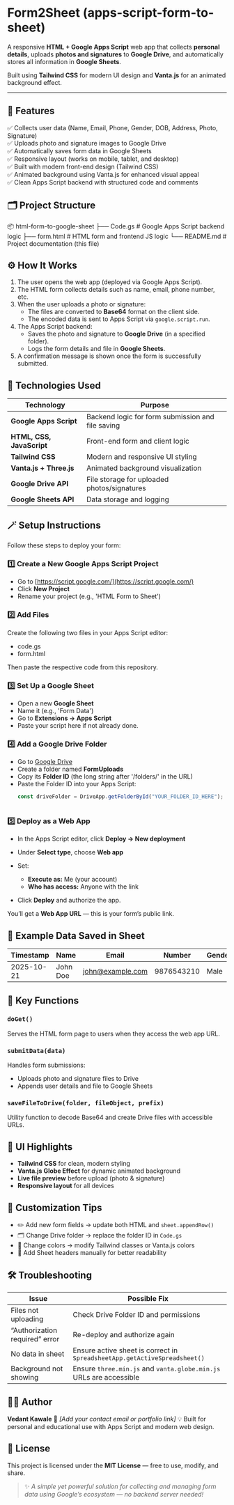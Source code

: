 # Form2Sheet (apps-script-form-to-sheet)
A responsive **HTML + Google Apps Script** web app that collects **personal details**, uploads **photos and signatures** to **Google Drive**, and automatically stores all information in **Google Sheets**.

Built using **Tailwind CSS** for modern UI design and **Vanta.js** for an animated background effect.

---

## 🚀 Features

✅ Collects user data (Name, Email, Phone, Gender, DOB, Address, Photo, Signature)  
✅ Uploads photo and signature images to Google Drive  
✅ Automatically saves form data in Google Sheets  
✅ Responsive layout (works on mobile, tablet, and desktop)  
✅ Built with modern front-end design (Tailwind CSS)  
✅ Animated background using Vanta.js for enhanced visual appeal  
✅ Clean Apps Script backend with structured code and comments  



## 🗂️ Project Structure

📦 html-form-to-google-sheet
├── Code.gs           # Google Apps Script backend logic
├── form.html         # HTML form and frontend JS logic
└── README.md         # Project documentation (this file)



## ⚙️ How It Works

1. The user opens the web app (deployed via Google Apps Script).  
2. The HTML form collects details such as name, email, phone number, etc.  
3. When the user uploads a photo or signature:
   - The files are converted to **Base64** format on the client side.
   - The encoded data is sent to Apps Script via `google.script.run`.
4. The Apps Script backend:
   - Saves the photo and signature to **Google Drive** (in a specified folder).
   - Logs the form details and file in **Google Sheets**.
5. A confirmation message is shown once the form is successfully submitted.



## 🧠 Technologies Used

| Technology                | Purpose                                           |
|---------------------------|---------------------------------------------------|
| **Google Apps Script**    | Backend logic for form submission and file saving |
| **HTML, CSS, JavaScript** | Front-end form and client logic                   |
| **Tailwind CSS**          | Modern and responsive UI styling                  |
| **Vanta.js + Three.js**   | Animated background visualization                 |
| **Google Drive API**      | File storage for uploaded photos/signatures       |
| **Google Sheets API**     | Data storage and logging                          |



## 🪄 Setup Instructions

Follow these steps to deploy your form:

### 1️⃣ Create a New Google Apps Script Project
- Go to [https://script.google.com/](https://script.google.com/)
- Click **New Project**
- Rename your project (e.g., 'HTML Form to Sheet')

### 2️⃣ Add Files
Create the following two files in your Apps Script editor:
- code.gs
- form.html

Then paste the respective code from this repository.



### 3️⃣ Set Up a Google Sheet
- Open a new **Google Sheet**
- Name it (e.g., 'Form Data')
- Go to **Extensions → Apps Script**
- Paste your script here if not already done.



### 4️⃣ Add a Google Drive Folder
- Go to [Google Drive](https://drive.google.com)
- Create a folder named **FormUploads**
- Copy its **Folder ID** (the long string after '/folders/' in the URL)
- Paste the Folder ID into your Apps Script:
  ```js
  const driveFolder = DriveApp.getFolderById("YOUR_FOLDER_ID_HERE");



### 5️⃣ Deploy as a Web App

* In the Apps Script editor, click **Deploy → New deployment**
* Under **Select type**, choose **Web app**
* Set:

  * **Execute as:** Me (your account)
  * **Who has access:** Anyone with the link
* Click **Deploy** and authorize the app.

You’ll get a **Web App URL** — this is your form’s public link.



## 📄 Example Data Saved in Sheet

| Timestamp  | Name     | Email                                       | Number     | Gender | DOB        | Address | Photo           | Signature           |
| ---------- | -------- | ------------------------------------------- | ---------- | ------ | ---------- | ------- | --------------- | ------------------- |
| 2025-10-21 | John Doe | [john@example.com](mailto:john@example.com) | 9876543210 | Male   | 2000-05-10 | Mumbai  | [View Photo](#) | [View Signature](#) |



## 🧩 Key Functions

### `doGet()`

Serves the HTML form page to users when they access the web app URL.

### `submitData(data)`

Handles form submissions:

* Uploads photo and signature files to Drive
* Appends user details and file to Google Sheets

### `saveFileToDrive(folder, fileObject, prefix)`

Utility function to decode Base64 and create Drive files with accessible URLs.



## 🎨 UI Highlights

* **Tailwind CSS** for clean, modern styling
* **Vanta.js Globe Effect** for dynamic animated background
* **Live file preview** before upload (photo & signature)
* **Responsive layout** for all devices



## 🧰 Customization Tips

* ✏️ Add new form fields → update both HTML and `sheet.appendRow()`
* 🗂 Change Drive folder → replace the folder ID in `Code.gs`
* 🌈 Change colors → modify Tailwind classes or Vanta.js colors
* 🧾 Add Sheet headers manually for better readability



## 🛠 Troubleshooting

| Issue                          | Possible Fix                                                              |
| ------------------------------ | ------------------------------------------------------------------------- |
| Files not uploading            | Check Drive Folder ID and permissions                                     |
| “Authorization required” error | Re-deploy and authorize again                                             |
| No data in sheet               | Ensure active sheet is correct in `SpreadsheetApp.getActiveSpreadsheet()` |
| Background not showing         | Ensure `three.min.js` and `vanta.globe.min.js` URLs are accessible        |



## 🧑‍💻 Author

**Vedant Kawale**
📧 *[Add your contact email or portfolio link]*
💡 Built for personal and educational use with Apps Script and modern web design.



## 🪪 License

This project is licensed under the **MIT License** — free to use, modify, and share.



> ✨ *A simple yet powerful solution for collecting and managing form data using Google’s ecosystem — no backend server needed!*
